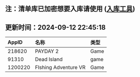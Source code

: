 ## 注：清单库已加密想要入库请使用 ([入库工具](https://github.com/BlankTMing/ManifestAutoUpdate/releases))

## 更新时间：2024-09-12 22:45:18
| AppID | 名称 | 类型  |
| :-------------------- | :----------------------------- | :----------- |
| 218620 | PAYDAY 2| Game |
| 91310 | Dead Island| game |
| 1200220 | FIshing Adventure VR| Game |

